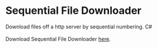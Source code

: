 # Sequential File Downloader
Download files off a http server by sequential numbering. C#
<br>
<br>
Download Sequential File Downloader <a href="https://github.com/Morphlin/SequentialFileDownloader/releases">here</a>.
